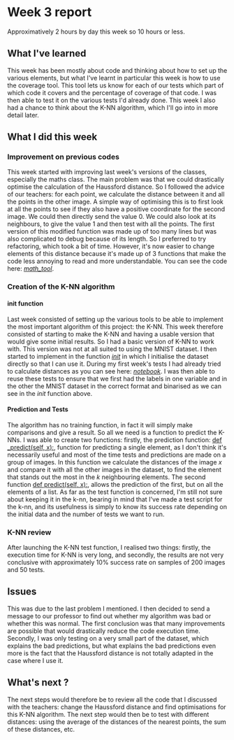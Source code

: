 # Week 3 report

Approximatively 2 hours by day this week so 10 hours or less.

## What I've learned

This week has been mostly about code and thinking about how to set up the various elements, but what I've learnt in particular this week is how to use the coverage tool. This tool lets us know for each of our tests which part of which code it covers and the percentage of coverage of that code. I was then able to test it on the various tests I'd already done. This week I also had a chance to think about the K-NN algorithm, which I'll go into in more detail later.

## What I did this week

### Improvement on previous codes 

This week started with improving last week's versions of the classes, especially the maths class. The main problem was that we could drastically optimise the calculation of the Haussford distance. So I followed the advice of our teachers: for each point, we calculate the distance between it and all the points in the other image. A simple way of optimising this is to first look at all the points to see if they also have a positive coordinate for the second image. We could then directly send the value 0. We could also look at its neighbours, to give the value 1 and then test with all the points. The first version of this modified function was made up of too many lines but was also complicated to debug because of its length. So I preferred to try refactoring, which took a bit of time. However, it's now easier to change elements of this distance because it's made up of 3 functions that make the code less annoying to read and more understandable. You can see the code here: *[math_tool](https://github.com/mathisdesaulty/MathisDESAULTY/blob/c3692891743d930938445ab2cc248ce295faecb1/Object/math_tool.py#L14)*.

### Creation of the K-NN algorithm

####  __init__ function
Last week consisted of setting up the various tools to be able to implement the most important algorithm of this project: the K-NN. This week therefore consisted of starting to make the K-NN and having a usable version that would give some initial results. So I had a basic version of K-NN to work with. This version was not at all suited to using the MNIST dataset. I then started to implement in the function *[init](https://github.com/mathisdesaulty/MathisDESAULTY/blob/c3692891743d930938445ab2cc248ce295faecb1/Object/k_nn_mnist.py#L16-L29)* in which I initialise the dataset directly so that I can use it. During my first week's tests I had already tried to calculate distances as you can see here: *[notebook](https://github.com/mathisdesaulty/MathisDESAULTY/blob/c3692891743d930938445ab2cc248ce295faecb1/Notebooks/haussdorf_distance.ipynb)*. I was then able to reuse these tests to ensure that we first had the labels in one variable and in the other the MNIST dataset in the correct format and binarised as we can see in the *init* function above.

#### Prediction and Tests

The algorithm has no training function, in fact it will simply make comparisons and give a result. So all we need is a function to predict the K-NNs. I was able to create two functions: firstly, the prediction function: [def _predict(self, x):](https://github.com/mathisdesaulty/MathisDESAULTY/blob/c3692891743d930938445ab2cc248ce295faecb1/Object/k_nn_mnist.py#L39-L56), function for predicting a single element, as I don't think it's necessarily useful and most of the time tests and predictions are made on a group of images. In this function we calculate the distances of the image *x* and compare it with all the other images in the dataset, to find the element that stands out the most in the *k* neighbouring elements. The second function [def predict(self, x):](https://github.com/mathisdesaulty/MathisDESAULTY/blob/c3692891743d930938445ab2cc248ce295faecb1/Object/k_nn_mnist.py#L30-L37), allows the prediction of the first, but on all the elements of a list. 
As far as the test function is concerned, I'm still not sure about keeping it in the k-nn, bearing in mind that I've made a test script for the k-nn, and its usefulness is simply to know its success rate depending on the initial data and the number of tests we want to run. 

### K-NN review

After launching the K-NN test function, I realised two things: firstly, the execution time for K-NN is very long, and secondly, the results are not very conclusive with approximately 10% success rate on samples of 200 images and 50 tests.  

## Issues

This was due to the last problem I mentioned. I then decided to send a message to our professor to find out whether my algorithm was bad or whether this was normal. The first conclusion was that many improvements are possible that would drastically reduce the code execution time. Secondly, I was only testing on a very small part of the dataset, which explains the bad predictions, but what explains the bad predictions even more is the fact that the Haussford distance is not totally adapted in the case where I use it. 

## What's next ?

The next steps would therefore be to review all the code that I discussed with the teachers: change the Haussford distance and find optimisations for this K-NN algorithm. The next step would then be to test with different distances: using the average of the distances of the nearest points, the sum of these distances, etc. 
